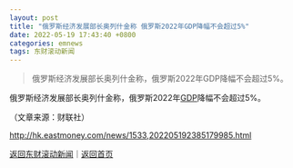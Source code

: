 ```yaml
---
layout: post
title: "俄罗斯经济发展部长奥列什金称 俄罗斯2022年GDP降幅不会超过5%"
date: 2022-05-19 17:43:40 +0800
categories: emnews
tags: 东财滚动新闻
---
```

> 俄罗斯经济发展部长奥列什金称，俄罗斯2022年GDP降幅不会超过5%。

<p>俄罗斯经济发展部长奥列什金称，俄罗斯2022年<span id="Info.342"><a href="http://data.eastmoney.com/cjsj/gdp.html" class="infokey">GDP</a></span>降幅不会超过5%。 </p><p class="em_media">（文章来源：财联社）</p>

<http://hk.eastmoney.com/news/1533,202205192385179985.html>

[返回东财滚动新闻](//finews.withounder.com/emnews/)｜[返回首页](//finews.withounder.com/)